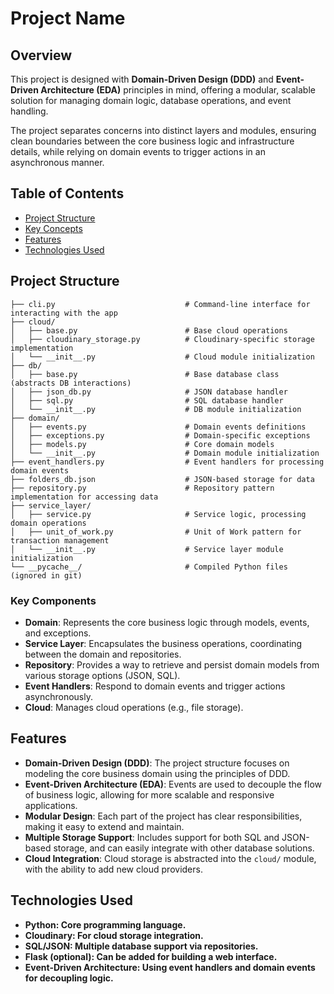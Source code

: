 # Project Name

## Overview

This project is designed with **Domain-Driven Design (DDD)** and **Event-Driven Architecture (EDA)** principles in mind, offering a modular, scalable solution for managing domain logic, database operations, and event handling.

The project separates concerns into distinct layers and modules, ensuring clean boundaries between the core business logic and infrastructure details, while relying on domain events to trigger actions in an asynchronous manner.

## Table of Contents

- [Project Structure](#project-structure)
- [Key Concepts](#key-concepts)
- [Features](#features)
- [Technologies Used](#technologies-used)

## Project Structure

```plaintext
├── cli.py                             # Command-line interface for interacting with the app
├── cloud/
│   ├── base.py                        # Base cloud operations
│   ├── cloudinary_storage.py          # Cloudinary-specific storage implementation
│   └── __init__.py                    # Cloud module initialization
├── db/
│   ├── base.py                        # Base database class (abstracts DB interactions)
│   ├── json_db.py                     # JSON database handler
│   ├── sql.py                         # SQL database handler
│   └── __init__.py                    # DB module initialization
├── domain/
│   ├── events.py                      # Domain events definitions
│   ├── exceptions.py                  # Domain-specific exceptions
│   ├── models.py                      # Core domain models
│   └── __init__.py                    # Domain module initialization
├── event_handlers.py                  # Event handlers for processing domain events
├── folders_db.json                    # JSON-based storage for data
├── repository.py                      # Repository pattern implementation for accessing data
├── service_layer/
│   ├── service.py                     # Service logic, processing domain operations
│   ├── unit_of_work.py                # Unit of Work pattern for transaction management
│   └── __init__.py                    # Service layer module initialization
└── __pycache__/                       # Compiled Python files (ignored in git)
```

### Key Components

* **Domain**: Represents the core business logic through models, events, and exceptions.
* **Service Layer**: Encapsulates the business operations, coordinating between the domain and repositories.
* **Repository**: Provides a way to retrieve and persist domain models from various storage options (JSON, SQL).
* **Event Handlers**: Respond to domain events and trigger actions asynchronously.
* **Cloud**: Manages cloud operations (e.g., file storage).

## Features

* **Domain-Driven Design (DDD)**: The project structure focuses on modeling the core business domain using the principles of DDD.
* **Event-Driven Architecture (EDA)**: Events are used to decouple the flow of business logic, allowing for more scalable and responsive applications.
* **Modular Design**: Each part of the project has clear responsibilities, making it easy to extend and maintain.
* **Multiple Storage Support**: Includes support for both SQL and JSON-based storage, and can easily integrate with other database solutions.
* **Cloud Integration**: Cloud storage is abstracted into the `cloud/` module, with the ability to add new cloud providers.


## Technologies Used

   * **Python: Core programming language.**
   * **Cloudinary: For cloud storage integration.**
   * **SQL/JSON: Multiple database support via repositories.**
   * **Flask (optional): Can be added for building a web interface.**
   * **Event-Driven Architecture: Using event handlers and domain events for decoupling logic.**
